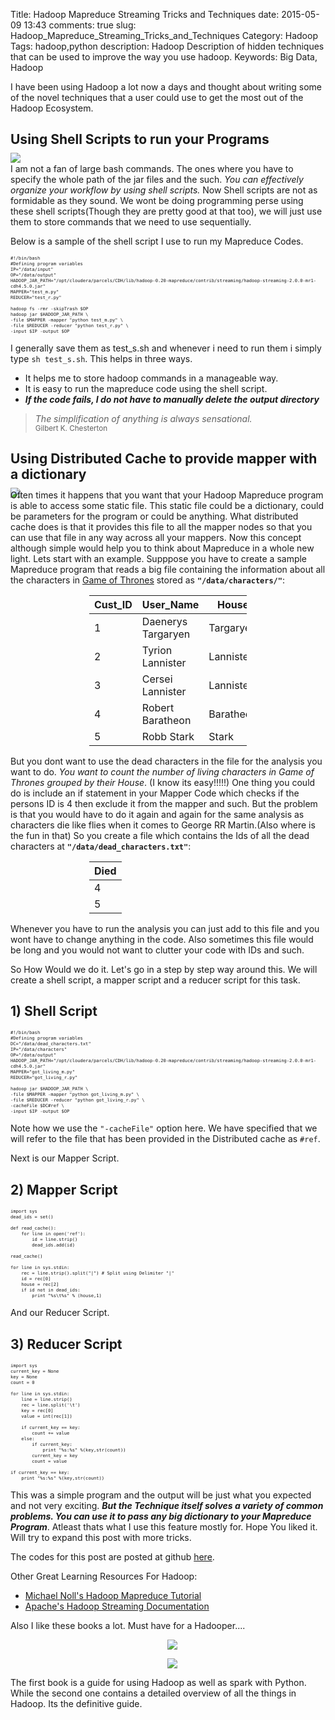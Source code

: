Title: Hadoop Mapreduce Streaming Tricks and Techniques
date:  2015-05-09 13:43
comments: true
slug: Hadoop_Mapreduce_Streaming_Tricks_and_Techniques
Category: Hadoop
Tags: hadoop,python
description: Hadoop Description of hidden techniques that can be used to improve the way you use hadoop.
Keywords: Big Data, Hadoop

I have been using Hadoop a lot now a days and thought about writing some of the novel techniques that a user could use to get the most out of the Hadoop Ecosystem.


## Using Shell Scripts to run your Programs

<div style="margin-top: -9px; margin-bottom: -30px;">
<img src="/images/I-love-bash-1024x220.png" >
</div>
<br>

I am not a fan of large bash commands. The ones where you have to specify the whole path of the jar files and the such. <em>You can effectively organize your workflow by using shell scripts.</em> Now Shell scripts are not as formidable as they sound. We wont be doing programming perse using these shell scripts(Though they are pretty good at that too), we will just use them to store commands that we need to use sequentially.

Below is a sample of the shell script I use to run my Mapreduce Codes.

<pre style="font-size:60%">
<code class="bash">#!/bin/bash
#Defining program variables
IP="/data/input"
OP="/data/output"
HADOOP_JAR_PATH="/opt/cloudera/parcels/CDH/lib/hadoop-0.20-mapreduce/contrib/streaming/hadoop-streaming-2.0.0-mr1-cdh4.5.0.jar"
MAPPER="test_m.py"
REDUCER="test_r.py"

hadoop fs -rmr -skipTrash&nbsp;$OP
hadoop jar&nbsp;$HADOOP_JAR_PATH \
-file&nbsp;$MAPPER -mapper "python test_m.py" \
-file&nbsp;$REDUCER -reducer "python test_r.py" \
-input&nbsp;$IP -output&nbsp;$OP
</code></pre>

I generally save them as test_s.sh and whenever i need to run them i simply type <code>sh test_s.sh</code>. This helps in three ways. 
<ul><li> It helps me to store hadoop commands in a manageable way. </li>
<li> It is easy to run the mapreduce code using the shell script. </li>
<li> <em><strong>If the code fails, I do not have to manually delete the output directory</strong></em></li>
</ul>

<blockquote>
<em>
The simplification of anything is always sensational.
<br></em>
<small>Gilbert K. Chesterton</small>
</blockquote>

## Using Distributed Cache to provide mapper with a dictionary

<div style="margin-top: -9px; margin-bottom: -30px;">
<img src="/images/Game-Of-Thrones-Wallpaper-House-Sigils-1.png">
</div>
<br>
Often times it happens that you want that your Hadoop Mapreduce program is able to access some static file. This static file could be a dictionary, could be parameters for the program or could be anything. What distributed cache does is that it provides this file to all the mapper nodes so that you can use that file in any way across all your mappers.
Now this concept although simple would help you to think about Mapreduce in a whole new light.
Lets start with an example. 
Supppose you have to create a sample Mapreduce program that reads a big file containing the information about all the characters in <a href="http://www.hbo.com/game-of-thrones">Game of Thrones</a> stored as <strong><code>"/data/characters/"</code></strong>:
<div style="width: 50%; margin: 0 auto;">
<table class="table">
<thead>
<tr>
<th>Cust_ID</th>
<th>User_Name</th>
<th>House</th>
</tr>
</thead>
<tbody>
<tr>
<td>1</td>
<td>Daenerys Targaryen</td>
<td>Targaryen</td>
</tr>
<tr>
<td>2</td>
<td>Tyrion Lannister</td>
<td>Lannister</td>
</tr>
<tr>
<td>3</td>
<td>Cersei Lannister</td>
<td>Lannister</td>
</tr>
<tr class="warning">
<td>4</td>
<td>Robert Baratheon</td>
<td>Baratheon</td>
</tr>
<tr class="warning">
<td>5</td>
<td>Robb Stark</td>
<td>Stark</td>
</tr>
</tbody>
</table>
</div>

But you dont want to use the dead characters in the file for the analysis you want to do. <em>You want to count the number of living characters in Game of Thrones grouped by their House</em>. (I know its easy!!!!!)
One thing you could do is include an if statement in your Mapper Code which checks if the persons ID is 4 then exclude it from the mapper and such.
But the problem is that you would have to do it again and again for the same analysis as characters die like flies when it comes to George RR Martin.(Also where is the fun in that)
So you create a file which contains the Ids of all the dead characters at <strong><code>"/data/dead_characters.txt"</code></strong>:

<div style="width: 50%; margin: 0 auto;">
<table class="table">
<thead>
<tr>
<th>Died</th>
</tr>
</thead>
<tbody>
<tr>
<td>4</td>
</tr>
<tr>
<td>5</td>
</tr>
</tbody>
</table>
</div>

Whenever you have to run the analysis you can just add to this file and you wont have to change anything in the code.
Also sometimes this file would be long and you would not want to clutter your code with IDs and such.

So How Would we do it. 
Let's go in a step by step way around this.
We will create a shell script, a mapper script and a reducer script for this task.

## 1) Shell Script

<pre style="font-size:60%">
<code class="python">#!/bin/bash
#Defining program variables
DC="/data/dead_characters.txt"
IP="/data/characters"
OP="/data/output"
HADOOP_JAR_PATH="/opt/cloudera/parcels/CDH/lib/hadoop-0.20-mapreduce/contrib/streaming/hadoop-streaming-2.0.0-mr1-cdh4.5.0.jar"
MAPPER="got_living_m.py"
REDUCER="got_living_r.py"

hadoop jar&nbsp;$HADOOP_JAR_PATH \
-file&nbsp;$MAPPER -mapper "python got_living_m.py" \
-file&nbsp;$REDUCER -reducer "python got_living_r.py" \
-cacheFile&nbsp;$DC#ref \
-input&nbsp;$IP -output&nbsp;$OP
</code></pre>

Note how we use the <code>"-cacheFile"</code> option here. We have specified that we will refer to the file that has been provided in the Distributed cache as <code>#ref</code>. 

Next is our Mapper Script.

## 2) Mapper Script

<pre style="font-size:60%">
<code class="python">import sys
dead_ids = set()

def read_cache():
	for line in open('ref'):
		id = line.strip()
		dead_ids.add(id)

read_cache()

for line in sys.stdin:
	rec = line.strip().split("|") # Split using Delimiter "|"
	id = rec[0]
    house = rec[2]
    if id not in dead_ids:
    	print "%s\t%s" % (house,1)
</code></pre>

And our Reducer Script.

## 3) Reducer Script

<pre style="font-size:60%">
<code class="python">import sys
current_key = None
key = None
count = 0

for line in sys.stdin:
	line = line.strip()
	rec = line.split('\t')
	key = rec[0]	
	value = int(rec[1])
	
	if current_key == key:
		count += value
	else:
		if current_key:
			print "%s:%s" %(key,str(count))		
		current_key = key
		count = value

if current_key == key:
    print "%s:%s" %(key,str(count))	
</code></pre>

This was a simple program and the output will be just what you expected and not very exciting. <em><strong>But the Technique itself solves a variety of common problems. You can use it to pass any big dictionary to your Mapreduce Program</strong></em>. Atleast thats what I use this feature mostly for.
Hope You liked it. Will try to expand this post with more tricks.

The codes for this post are posted at github <a href="https://github.com/MLWhiz/Hadoop-Mapreduce-Tricks">here</a>.

Other Great Learning Resources For Hadoop:
<ul>
<li>
<a href="http://www.google.co.in/url?sa=t&rct=j&q=&esrc=s&source=web&cd=1&cad=rja&uact=8&ved=0CB0QFjAA&url=http%3A%2F%2Fwww.michael-noll.com%2Ftutorials%2Fwriting-an-hadoop-mapreduce-program-in-python%2F&ei=8RRVVdP2IMe0uQShsYDYBg&usg=AFQjCNH3DqrlSIG8D-K8jgQWTALic1no5A&sig2=BivwTW6mdJs5c9w9VaSK2Q&bvm=bv.93112503,d.c2E">Michael Noll's Hadoop Mapreduce Tutorial</a>
</li>
<li>
<a href="http://www.google.co.in/url?sa=t&rct=j&q=&esrc=s&source=web&cd=2&cad=rja&uact=8&ved=0CCMQFjAB&url=http%3A%2F%2Fhadoop.apache.org%2Fdocs%2Fr1.2.1%2Fstreaming.html&ei=8RRVVdP2IMe0uQShsYDYBg&usg=AFQjCNEIB4jmqcBs-GepHdn7DRxqTI9zXA&sig2=nYkAnDjjjaum5YVlYuMUJQ&bvm=bv.93112503,d.c2E">Apache's Hadoop Streaming Documentation</a>
</li>
</ul>

Also I like these books a lot. Must have for a Hadooper....

<div style="margin-left:1em ; text-align: center;">
<a target="_blank"  href="https://www.amazon.com/gp/product/1785887211/ref=as_li_tl?ie=UTF8&camp=1789&creative=9325&creativeASIN=1785887211&linkCode=as2&tag=mlwhizcon-20&linkId=a0e7b4f0b2ea4a5146042890e1c04f7e"><img border="0" src="//ws-na.amazon-adsystem.com/widgets/q?_encoding=UTF8&MarketPlace=US&ASIN=1785887211&ServiceVersion=20070822&ID=AsinImage&WS=1&Format=_SL250_&tag=mlwhizcon-20" ></a><img src="//ir-na.amazon-adsystem.com/e/ir?t=mlwhizcon-20&l=am2&o=1&a=1785887211" width="1" height="1" border="0" alt="" style="border:none !important; margin:0px !important;" />

</t></t>

<a target="_blank"  href="https://www.amazon.com/gp/product/1491901632/ref=as_li_tl?ie=UTF8&camp=1789&creative=9325&creativeASIN=1491901632&linkCode=as2&tag=mlwhizcon-20&linkId=4122280e94f7bbd0ceebc9d13e60d103"><img border="0" src="//ws-na.amazon-adsystem.com/widgets/q?_encoding=UTF8&MarketPlace=US&ASIN=1491901632&ServiceVersion=20070822&ID=AsinImage&WS=1&Format=_SL250_&tag=mlwhizcon-20" ></a><img src="//ir-na.amazon-adsystem.com/e/ir?t=mlwhizcon-20&l=am2&o=1&a=1491901632" width="1" height="1" border="0" alt="" style="border:none !important; margin:0px !important;" />
</div>

<p>The first book is a guide for using Hadoop as well as spark with Python. While the second one contains a detailed overview of all the things in Hadoop. Its the definitive guide.</p>

<script src="//z-na.amazon-adsystem.com/widgets/onejs?MarketPlace=US&adInstanceId=c4ca54df-6d53-4362-92c0-13cb9977639e"></script>
